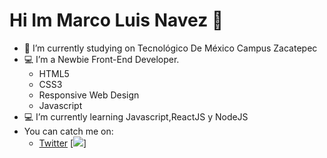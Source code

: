 


# Hi Im Marco Luis Navez 👋



- 🔭 I’m currently studying on Tecnológico De México Campus Zacatepec
- :computer: I’m a Newbie Front-End Developer.
	- HTML5	
	- CSS3	
	- Responsive Web Design	
	- Javascript	
- :computer: I’m currently learning Javascript,ReactJS y NodeJS 
- You can catch me on:
	- [Twitter](https://twitter.com/Marcoluisnvz)
[![](marcoluisnc.github.io/marcoluisnc/2.jpg)]	
